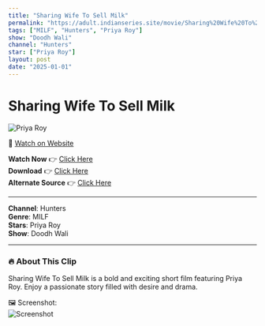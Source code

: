 ```yaml
---
title: "Sharing Wife To Sell Milk"
permalink: "https://adult.indianseries.site/movie/Sharing%20Wife%20To%20Sell%20Milk"
tags: ["MILF", "Hunters", "Priya Roy"]
show: "Doodh Wali"
channel: "Hunters"
star: ["Priya Roy"]
layout: post
date: "2025-01-01"
---
```


# Sharing Wife To Sell Milk

![Priya Roy](https://shorts.desisins.com/wp-content/uploads/2024/04/Priya-Roy-DesiSins.com-Hunters.jpg)

🔗 [Watch on Website](https://adult.indianseries.site/movie/Sharing%20Wife%20To%20Sell%20Milk)

**Watch Now** 👉 [Click Here](https://adult.indianseries.site/movie/Sharing%20Wife%20To%20Sell%20Milk)  
**Download** 👉 [Click Here](https://adult.indianseries.site/movie/Sharing%20Wife%20To%20Sell%20Milk)  
**Alternate Source** 👉 [Click Here](https://adult.indianseries.site/movie/Sharing%20Wife%20To%20Sell%20Milk)

---

**Channel**: Hunters  
**Genre**: MILF  
**Stars**: Priya Roy  
**Show**: Doodh Wali

---

### 🔥 About This Clip

Sharing Wife To Sell Milk is a bold and exciting short film featuring Priya Roy. Enjoy a passionate story filled with desire and drama.
 
🖼️ Screenshot:  
![Screenshot](https://shorts.desisins.com/wp-content/uploads/2024/04/Priya-Roy-DesiSins.com-Hunters.jpg)
